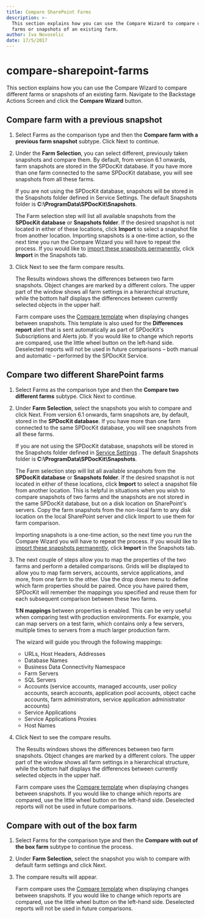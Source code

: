 ```yaml
---
title: Compare SharePoint Farms
description: >-
  This section explains how you can use the Compare Wizard to compare different
  farms or snapshots of an existing farm.
author: Iva Novoselic
date: 17/5/2017
---
```


# compare-sharepoint-farms

This section explains how you can use the Compare Wizard to compare different farms or snapshots of an existing farm. Navigate to the Backstage Actions Screen and click the **Compare Wizard** button.

## Compare farm with a previous snapshot

1. Select Farms as the comparison type and then the **Compare farm with a previous farm snapshot** subtype. Click Next to continue.
2. Under the **Farm Selection**, you can select different, previously taken snapshots and compare them. By default, from version 6.1 onwards, farm snapshots are stored in the SPDocKit database. If you have more than one farm connected to the same SPDocKit database, you will see snapshots from all these farms.

   If you are not using the SPDocKit database, snapshots will be stored in the Snapshots folder defined in Service Settings. The default Snapshots folder is **C:\ProgramData\SPDocKit\Snapshots**.

   The Farm selection step will list all available snapshots from the **SPDocKit database** or **Snapshots folder**. If the desired snapshot is not located in either of these locations, click **Import** to select a snapshot file from another location. Importing snapshots is a one-time action, so the next time you run the Compare Wizard you will have to repeat the process. If you would like to [import these snapshots permanently](compare-sharepoint-farms.md#internal/get-to-know-spdockit/snapshots-screen), click **Import** in the Snapshots tab.

3. Click Next to see the farm compare results.

   The Results windows shows the differences between two farm snapshots. Object changes are marked by a different colors. The upper part of the window shows all farm settings in a hierarchical structure, while the bottom half displays the differences between currently selected objects in the upper half.

   Farm compare uses the [Compare template](compare-sharepoint-farms.md#internal/get-to-know-spdockit/backstage-screen/options-wizard/#compare) when displaying changes between snapshots. This template is also used for the **Differences report** alert that is sent automatically as part of SPDocKit's Subscriptions and Alerts job. If you would like to change which reports are compared, use the little wheel button on the left-hand side. Deselected reports will not be used in future comparisons – both manual and automatic – performed by the SPDocKit Service.

## Compare two different SharePoint farms

1. Select Farms as the comparison type and then the **Compare two different farms** subtype. Click Next to continue.
2. Under **Farm Selection**, select the snapshots you wish to compare and click Next. From version 6.1 onwards, farm snapshots are, by default, stored in the **SPDocKit database**. If you have more than one farm connected to the same SPDocKit database, you will see snapshots from all these farms.

   If you are not using the SPDocKit database, snapshots will be stored in the Snapshots folder defined in [Service Settings](compare-sharepoint-farms.md#internal/get-to-know-spdockit/backstage-screen/options-wizard#service-settings) . The default Snapshots folder is **C:\ProgramData\SPDocKit\Snapshots**.

   The Farm selection step will list all available snapshots from the **SPDocKit database** or **Snapshots folder**. If the desired snapshot is not located in either of these locations, click **Import** to select a snapshot file from another location. This is helpful in situations when you wish to compare snapshots of two farms and the snapshots are not stored in the same SPDocKit database, but on a disk location on SharePoint's servers. Copy the farm snapshots from the non-local farm to any disk location on the local SharePoint server and click Import to use them for farm comparison.

   Importing snapshots is a one-time action, so the next time you run the Compare Wizard you will have to repeat the process. If you would like to [import these snapshots permanently](compare-sharepoint-farms.md#internal/get-to-know-spdockit/snapshots-screen), click **Import** in the Snapshots tab.

3. The next couple of steps allow you to map the properties of the two farms and perform a detailed comparisons. Grids will be displayed to allow you to map farm servers, accounts, service applications, and more, from one farm to the other. Use the drop down menu to define which farm properties should be paired. Once you have paired them, SPDocKit will remember the mappings you specified and reuse them for each subsequent comparison between these two farms.

   **1:N mappings** between properties is enabled. This can be very useful when comparing test with production environments. For example, you can map servers on a test farm, which contains only a few servers, multiple times to servers from a much larger production farm.

   The wizard will guide you through the following mappings:

   * URLs, Host Headers, Addresses
   * Database Names
   * Business Data Connectivity Namespace
   * Farm Servers
   * SQL Servers
   * Accounts \(service accounts, managed accounts, user policy accounts, search accounts, application pool accounts, object cache accounts, farm administrators, service application administrator accounts\)
   * Service Applications
   * Service Applications Proxies
   * Host Names

4. Click Next to see the compare results.

   The Results windows shows the differences between two farm snapshots. Object changes are marked by a different colors. The upper part of the window shows all farm settings in a hierarchical structure, while the bottom half displays the differences between currently selected objects in the upper half.

   Farm compare uses the [Compare template](compare-sharepoint-farms.md#internal/get-to-know-spdockit/backstage-screen/options-wizard/#compare) when displaying changes between snapshots. If you would like to change which reports are compared, use the little wheel button on the left-hand side. Deselected reports will not be used in future comparisons.

## Compare with out of the box farm

1. Select Farms for the comparison type and then the **Compare with out of the box farm** subtype to continue the process.
2. Under **Farm Selection**, select the snapshot you wish to compare with default farm settings and click Next.
3. The compare results will appear.

   Farm compare uses the [Compare template](compare-sharepoint-farms.md#internal/get-to-know-spdockit/backstage-screen/options-wizard/#compare) when displaying changes between snapshots. If you would like to change which reports are compared, use the little wheel button on the left-hand side. Deselected reports will not be used in future comparisons.

